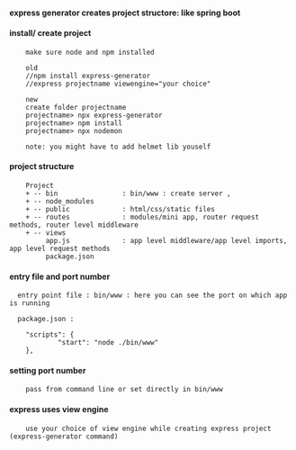 #### express generator creates project structore: like spring boot

#### install/ create project

        make sure node and npm installed
        
        old
        //npm install express-generator
        //express projectname viewengine="your choice"
        
        new
        create folder projectname
        projectname> npx express-generator  
        projectname> npm install
        projectname> npx nodemon
        
        note: you might have to add helmet lib youself

#### project structure

        Project
        + -- bin                : bin/www : create server ,
        + -- node_modules
        + -- public             : html/css/static files        
        + -- routes             : modules/mini app, router request methods, router level middleware
        + -- views
             app.js             : app level middleware/app level imports, app level request methods
             package.json

#### entry file and port number

      entry point file : bin/www : here you can see the port on which app is running
      
      package.json :
      
        "scripts": {
                "start": "node ./bin/www"
        },
      
#### setting port number
        
        pass from command line or set directly in bin/www
        
#### express uses view engine

        use your choice of view engine while creating express project (express-generator command)
        
      
     
